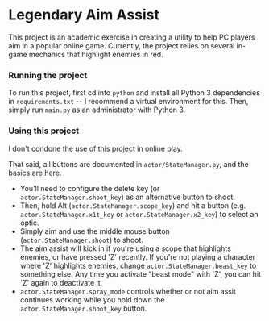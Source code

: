 # Legendary Aim Assist

This project is an academic exercise in creating a utility to help PC players aim in a popular online game.
Currently, the project relies on several in-game mechanics that highlight enemies in red.

### Running the project
To run this project, first cd into `python` and install all Python 3 dependencies in `requirements.txt` -- I recommend a virtual environment for this. Then, simply run `main.py` as an administrator with Python 3.

### Using this project
I don't condone the use of this project in online play. 

That said, all buttons are documented in `actor/StateManager.py`, and the basics are here.
* You'll need to configure the delete key (or `actor.StateManager.shoot_key`) as an alternative button to shoot. 
* Then, hold Alt (`actor.StateManager.scope_key`) and hit a button (e.g. `actor.StateManager.x1t_key` or `actor.StateManager.x2_key`) to select an optic.
* Simply aim and use the middle mouse button (`actor.StateManager.shoot`) to shoot. 
* The aim assist will kick in if you're using a scope that highlights enemies, or have pressed 'Z' recently. If you're not playing a character where 'Z' highlights enemies, change `actor.StateManager.beast_key` to something else. Any time you activate "beast mode" with 'Z', you can hit 'Z' again to deactivate it. 
* `actor.StateManager.spray_mode` controls whether or not aim assit continues working while you hold down the `actor.StateManager.shoot_key` button.

